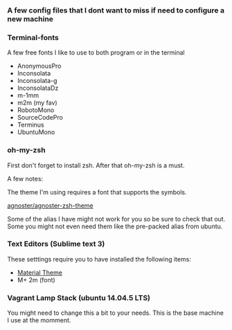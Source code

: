 ### A few config files that I dont want to miss if need to configure a new machine

### Terminal-fonts

A few free fonts I like to use to both program or in the terminal

* AnonymousPro
* Inconsolata
* Inconsolata-g
* InconsolataDz
* m-1mm
* m2m (my fav)
* RobotoMono
* SourceCodePro
* Terminus
* UbuntuMono


### oh-my-zsh

First don't forget to install zsh. After that oh-my-zsh is a must.

A few notes:

The theme I'm using requires a font that supports the symbols.

[agnoster/agnoster-zsh-theme](https://github.com/agnoster/agnoster-zsh-theme)

Some of the alias I have might not work for you so be sure to check that out. Some you might not even need them like the pre-packed alias from ubuntu.


### Text Editors (Sublime text 3)

These setttings require you to have installed the following items:

* [Material Theme](https://github.com/equinusocio/material-theme)
* M+ 2m (font)

### Vagrant Lamp Stack (ubuntu 14.04.5 LTS)

You might need to change this a bit to your needs. This is the base machine I use at the momment.





